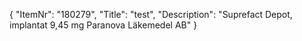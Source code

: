 {
  "ItemNr": "180279",
  "Title": "test",
  "Description": "Suprefact Depot, implantat 9,45 mg Paranova Läkemedel AB"
}